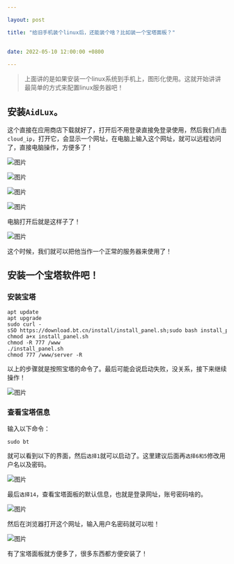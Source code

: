 ```yaml
---

layout: post

title: "给旧手机装个linux后，还能装个啥？比如装一个宝塔面板？"

 
date: 2022-05-10 12:00:00 +0800
 
---
```



 > 上面讲的是如果安装一个linux系统到手机上，图形化使用。这就开始讲讲最简单的方式来配置linux服务器吧！

## 安装`AidLux`。

这个直接在应用商店下载就好了，打开后不用登录直接免登录使用，然后我们点击`cloud_ip`，打开它，会显示一个网址，在电脑上输入这个网址，就可以远程访问了，直接电脑操作，方便多了！

![图片](https://img.5205230.xyz/file/a2f22920e4ef9dfcafdb8.png)

![图片](https://img.5205230.xyz/file/50d5a4403c7fce1958064.png)

![图片](https://img.5205230.xyz/file/0e9d2de3442d58a282678.png)

![图片](https://img.5205230.xyz/file/899ed6e65ca7a49fb13db.png)

电脑打开后就是这样子了！

![图片](https://img.5205230.xyz/file/19651d5c77d5a289e15fc.png)

这个时候，我们就可以把他当作一个正常的服务器来使用了！

## 安装一个宝塔软件吧！

### 安装宝塔

```
apt update
apt upgrade
sudo curl -sSO https://download.bt.cn/install/install_panel.sh;sudo bash install_panel.sh
chmod a+x install_panel.sh
chmod -R 777 /www
./install_panel.sh
chmod 777 /www/server -R
```

以上的步骤就是按照宝塔的命令了。最后可能会说启动失败，没关系，接下来继续操作！

![图片](https://img.5205230.xyz/file/5873756b75d5b600c1484.png)

### 查看宝塔信息

输入以下命令：

```
sudo bt
```

就可以看到以下的界面，然后`选择1`就可以启动了。这里建议后面再`选择6和5`修改用户名以及密码。

![图片](https://img.5205230.xyz/file/221a83da4afa81344b03c.png)

最后`选择14`，查看宝塔面板的默认信息，也就是登录网址，账号密码啥的。

![图片](https://img.5205230.xyz/file/ed2cafc7b910a5e4bce7e.png)

然后在浏览器打开这个网址，输入用户名密码就可以啦！

![图片](https://img.5205230.xyz/file/c1505e1f7da3edde0b5f1.png)

有了宝塔面板就方便多了，很多东西都方便安装了！
